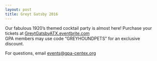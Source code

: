 ```yaml
---
layout: post
title: Greyt Gatsby 2016
---
```


Our fabulous 1920’s themed cocktail party is almost here!  Purchase your tickets at
[GreytGatsbyATX.eventbrite.com](http://greytgatsbyatx.eventbrite.com)
<br>GPA members may use code “GREYHOUNDPETS”  for an exclusive discount.

For questions, email [events@gpa-centex.org](mailto:events@gpa-centex.org)
